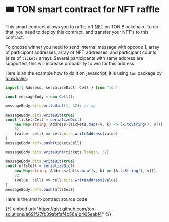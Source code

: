 # 🎟 TON smart contract for NFT raffle

This smart contract allows you to raffle off [NFT](https://github.com/ton-blockchain/TIPs/issues/62) on TON Blockchain. To do that, you need to deploy this contract, and transfer your NFT's to this contract.&#x20;

To choose winner you need to send internal message with opcode 1, array of participant addresses, array of NFT addresses, and participant counts (size of `tickets` array). Several participants with same address are supported, this will increase probability to win for this address.

Here is an the example how to do it on javascript, it is using `ton` package by [tonwhales](https://tonwhales.com):

```typescript
import { Address, serializeDict, Cell } from "ton";

const messageBody = new Cell();

messageBody.bits.writeUint(1, 32); // op

messageBody.bits.writeBit(true)
const ticketsCell = serializeDict(
    new Map<string, Address>(tickets.map((v, k) => [k.toString(), v])),
    32,
    (value, cell) => cell.bits.writeAddress(value)
)
messageBody.refs.push(ticketsCell)

messageBody.bits.writeUint(tickets.length, 32)

messageBody.bits.writeBit(true)
const nftsCell = serializeDict(
    new Map<string, Address>(nfts.map((v, k) => [k.toString(), v])),
    32,
    (value, cell) => cell.bits.writeAddress(value)
)
messageBody.refs.push(nftsCell)
```

Here is the smart-contract source code:

{% embed url="https://gist.github.com/ton-solutions/a691f27fb39abffaf4b56a1b465eabf4" %}
